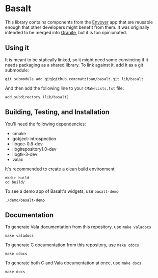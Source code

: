 # Basalt

This library contains components from the [Envoyer](http://github.com/matzipan/envoyer) 
app that are reusable enough that other developers might benefit from them. It was 
originally intended to be merged into [Granite](http://github.com/elementary/granite),
but it is too opinionated.

## Using it

It is meant to be statically linked, so it might need some convincing if it needs packaging 
as a shared library. To link against it, add it as a git submodule: 

    git submodule add git@github.com:matzipan/basalt.git lib/basalt
    
And then add the following line to your `CMakeLists.txt` file:

    add_subdirectory (lib/basalt)

## Building, Testing, and Installation

You'll need the following dependencies:
* cmake
* gobject-introspection
* libgee-0.8-dev
* libgirepository1.0-dev
* libgtk-3-dev
* valac

It's recommended to create a clean build environment

    mkdir build
    cd build/

To see a demo app of Basalt's widgets, use `basalt-demo`

    ./demo/basalt-demo

## Documentation

To generate Vala documentation from this repository, use `make valadocs`

    make valadocs

To generate C documentation from this repository, use `make cdocs`

    make cdocs

To generate both C and Vala documentation at once, use `make docs`

    make docs
